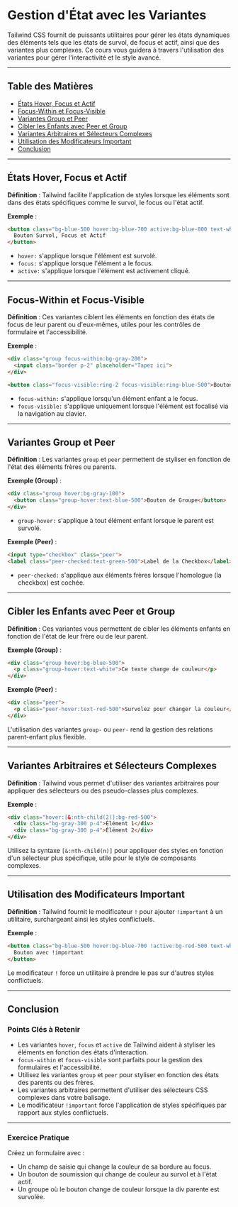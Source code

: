 
# Gestion d'État avec les Variantes

Tailwind CSS fournit de puissants utilitaires pour gérer les états dynamiques des éléments tels que les états de survol, de focus et actif, ainsi que des variantes plus complexes. Ce cours vous guidera à travers l'utilisation des variantes pour gérer l'interactivité et le style avancé.

---

## Table des Matières

- [États Hover, Focus et Actif](#etats-hover-focus-et-actif)
- [Focus-Within et Focus-Visible](#focus-within-et-focus-visible)
- [Variantes Group et Peer](#variantes-group-et-peer)
- [Cibler les Enfants avec Peer et Group](#cibler-les-enfants-avec-peer-et-group)
- [Variantes Arbitraires et Sélecteurs Complexes](#variantes-arbitraires-et-selecteurs-complexes)
- [Utilisation des Modificateurs Important](#utilisation-des-modificateurs-important)
- [Conclusion](#conclusion)

---

## États Hover, Focus et Actif

**Définition** : Tailwind facilite l'application de styles lorsque les éléments sont dans des états spécifiques comme le survol, le focus ou l'état actif.

**Exemple** :
```html
<button class="bg-blue-500 hover:bg-blue-700 active:bg-blue-800 text-white px-4 py-2 rounded">
  Bouton Survol, Focus et Actif
</button>
```

- `hover:` s'applique lorsque l'élément est survolé.
- `focus:` s'applique lorsque l'élément a le focus.
- `active:` s'applique lorsque l'élément est activement cliqué.

---

## Focus-Within et Focus-Visible

**Définition** : Ces variantes ciblent les éléments en fonction des états de focus de leur parent ou d'eux-mêmes, utiles pour les contrôles de formulaire et l'accessibilité.

**Exemple** :
```html
<div class="group focus-within:bg-gray-200">
  <input class="border p-2" placeholder="Tapez ici">
</div>

<button class="focus-visible:ring-2 focus-visible:ring-blue-500">Bouton Focalisé</button>
```

- `focus-within:` s'applique lorsqu'un élément enfant a le focus.
- `focus-visible:` s'applique uniquement lorsque l'élément est focalisé via la navigation au clavier.

---

## Variantes Group et Peer

**Définition** : Les variantes `group` et `peer` permettent de styliser en fonction de l'état des éléments frères ou parents.

**Exemple (Group)** :
```html
<div class="group hover:bg-gray-100">
  <button class="group-hover:text-blue-500">Bouton de Groupe</button>
</div>
```

- `group-hover:` s'applique à tout élément enfant lorsque le parent est survolé.

**Exemple (Peer)** :
```html
<input type="checkbox" class="peer">
<label class="peer-checked:text-green-500">Label de la Checkbox</label>
```

- `peer-checked:` s'applique aux éléments frères lorsque l'homologue (la checkbox) est cochée.

---

## Cibler les Enfants avec Peer et Group

**Définition** : Ces variantes vous permettent de cibler les éléments enfants en fonction de l'état de leur frère ou de leur parent.

**Exemple (Group)** :
```html
<div class="group hover:bg-blue-500">
  <p class="group-hover:text-white">Ce texte change de couleur</p>
</div>
```

**Exemple (Peer)** :
```html
<div class="peer">
  <p class="peer-hover:text-red-500">Survolez pour changer la couleur</p>
</div>
```

L'utilisation des variantes `group-` ou `peer-` rend la gestion des relations parent-enfant plus flexible.

---

## Variantes Arbitraires et Sélecteurs Complexes

**Définition** : Tailwind vous permet d'utiliser des variantes arbitraires pour appliquer des sélecteurs ou des pseudo-classes plus complexes.

**Exemple** :
```html
<div class="hover:[&:nth-child(2)]:bg-red-500">
  <div class="bg-gray-300 p-4">Élément 1</div>
  <div class="bg-gray-300 p-4">Élément 2</div>
</div>
```

Utilisez la syntaxe `[&:nth-child(n)]` pour appliquer des styles en fonction d'un sélecteur plus spécifique, utile pour le style de composants complexes.

---

## Utilisation des Modificateurs Important

**Définition** : Tailwind fournit le modificateur `!` pour ajouter `!important` à un utilitaire, surchargeant ainsi les styles conflictuels.

**Exemple** :
```html
<button class="bg-blue-500 hover:bg-blue-700 !active:bg-red-500 text-white px-4 py-2 rounded">
  Bouton avec !important
</button>
```

Le modificateur `!` force un utilitaire à prendre le pas sur d'autres styles conflictuels.

---

## Conclusion

### Points Clés à Retenir

- Les variantes `hover`, `focus` et `active` de Tailwind aident à styliser les éléments en fonction des états d'interaction.
- `focus-within` et `focus-visible` sont parfaits pour la gestion des formulaires et l'accessibilité.
- Utilisez les variantes `group` et `peer` pour styliser en fonction des états des parents ou des frères.
- Les variantes arbitraires permettent d'utiliser des sélecteurs CSS complexes dans votre balisage.
- Le modificateur `!important` force l'application de styles spécifiques par rapport aux styles conflictuels.

---

### Exercice Pratique

Créez un formulaire avec :
- Un champ de saisie qui change la couleur de sa bordure au focus.
- Un bouton de soumission qui change de couleur au survol et à l'état actif.
- Un groupe où le bouton change de couleur lorsque la div parente est survolée.
